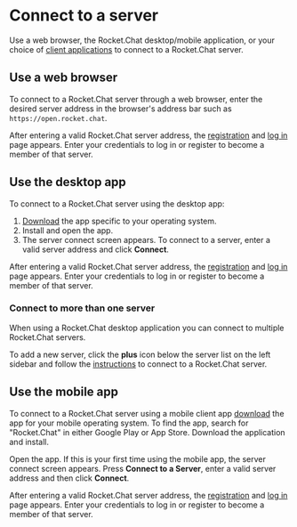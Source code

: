 # Connect to a server

Use a web browser, the Rocket.Chat desktop/mobile application, or your choice of [client applications](https://rocket.chat/download) to connect to a Rocket.Chat server.

## Use a web browser

To connect to a Rocket.Chat server through a web browser, enter the desired server address in the browser's address bar such as `https://open.rocket.chat`.

After entering a valid Rocket.Chat server address, the [registration](../registration/) and [log in](../login/) page appears. Enter your credentials to log in or register to become a member of that server.

## Use the desktop app

To connect to a Rocket.Chat server using the desktop app:

1. [Download](https://rocket.chat/download) the app specific to your operating system.
2. Install and open the app.
3. The server connect screen appears. To connect to a server, enter a valid server address and click **Connect**.

After entering a valid Rocket.Chat server address, the [registration](../registration/) and [log in](../login/) page appears. Enter your credentials to log in or register to become a member of that server.

### Connect to more than one server

When using a Rocket.Chat desktop application you can connect to multiple Rocket.Chat servers.

To add a new server, click the **plus** icon below the server list on the left sidebar and follow the [instructions](../connecting-to-a-server/) to connect to a Rocket.Chat server.

## Use the mobile app

To connect to a Rocket.Chat server using a mobile client app [download](https://rocket.chat/download) the app for your mobile operating system. To find the app, search for "Rocket.Chat" in either Google Play or App Store. Download the application and install.

Open the app. If this is your first time using the mobile app, the server connect screen appears.  Press **Connect to a Server**, enter a valid server address and then click **Connect**.

After entering a valid Rocket.Chat server address, the [registration](../registration/) and [log in](../login/) page appears. Enter your credentials to log in or register to become a member of that server.

